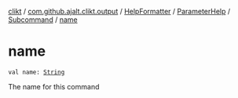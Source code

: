 [clikt](../../../../index.md) / [com.github.ajalt.clikt.output](../../../index.md) / [HelpFormatter](../../index.md) / [ParameterHelp](../index.md) / [Subcommand](index.md) / [name](./name.md)

# name

`val name: `[`String`](https://kotlinlang.org/api/latest/jvm/stdlib/kotlin/-string/index.html)

The name for this command

